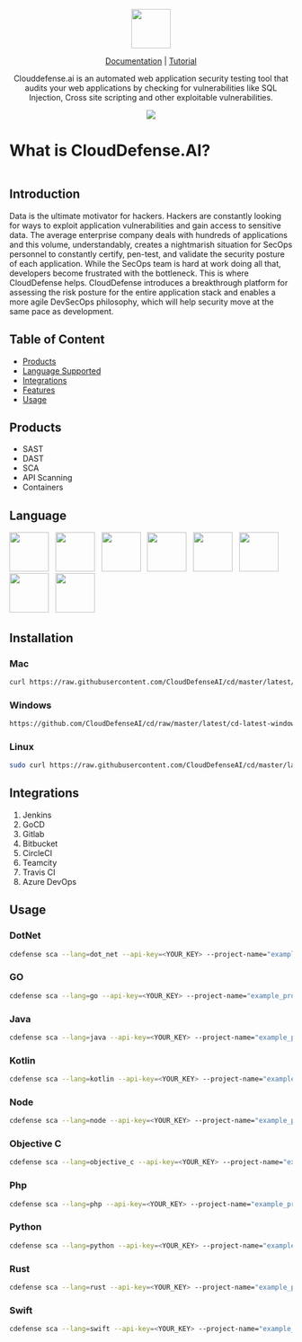 
<p align="center"> 
 <a href="https://clouddefense.ai/" target="_blank">
<img height=70px src="https://user-images.githubusercontent.com/23183124/108589836-2a722b00-7382-11eb-9465-6620a00c9252.PNG" alt="" class="logo---vertical">
 </a>
 </p>
<p align="center"> 
 <a href="https://clouddefense.gitbook.io/clouddefense" rel="nofollow" class="rich-diff-level-one">Documentation</a> | <a href="https://clouddefense.gitbook.io/clouddefense" rel="nofollow" class="rich-diff-level-one">Tutorial</a>
</p>
<p align="center"> 
Clouddefense.ai is an automated web application security testing tool that audits your web applications by checking for vulnerabilities like SQL Injection, Cross site scripting and other exploitable vulnerabilities.
 </p>
 
<p align="center">
 <a href="http://clouddefense.ai/" alt="Contributors">
        <img src="https://img.shields.io/badge/Downloads-1.69M-<COLOR>.svg" /></a>
 </p>

# What is CloudDefense.AI?
<p align="center"> 
<img src="https://user-images.githubusercontent.com/23183124/109674528-ced14a00-7b98-11eb-84c7-abf7b8548281.PNG" alt="" class="logo---vertical">
</p>


## Introduction
Data is the ultimate motivator for hackers. Hackers are constantly looking for ways to exploit application vulnerabilities and gain access to sensitive data. The average enterprise company deals with hundreds of applications and this volume, understandably, creates a nightmarish situation for SecOps personnel to constantly certify, pen-test, and validate the security posture of each application. While the SecOps team is hard at work doing all that, developers become frustrated with the bottleneck. This is where CloudDefense helps. CloudDefense introduces a breakthrough platform for assessing the risk posture for the entire application stack and enables a more agile DevSecOps philosophy, which will help security move at the same pace as development.

## Table of Content
<ul>
 <li>
    <a href="#products">Products</a>
 </li>
 <li>
  <a href="#language">Language Supported</a>
 </li>
 <li>
 <a href="#integrations">Integrations</a></li>
 <li>
  <a href="#features">Features</a></li>
 </li>
 <li>
  <a href="#usage">Usage</a></li>
 </li>
</ul>

## Products
 - SAST
 - DAST
 - SCA
 - API Scanning
 - Containers 

## Language
<p float="left">
<img height=70px src="https://user-images.githubusercontent.com/23183124/109679420-620c7e80-7b9d-11eb-87b0-f49c29961c1d.png" alt="" class="logo---vertical">&nbsp;&nbsp;
<img height=70px src="https://user-images.githubusercontent.com/23183124/109680341-3b027c80-7b9e-11eb-9414-57829a9006c7.png" alt="" class="logo---vertical">&nbsp;&nbsp;
<img height=70px src="https://user-images.githubusercontent.com/23183124/109680350-3ccc4000-7b9e-11eb-899a-21fd3f216e19.png" alt="" class="logo---vertical">&nbsp;&nbsp;
<img height=70px src="https://user-images.githubusercontent.com/23183124/109680356-3d64d680-7b9e-11eb-8b09-8da7de442fba.png" alt="" class="logo---vertical">&nbsp;&nbsp;
<img height=70px src="https://user-images.githubusercontent.com/23183124/109680358-3dfd6d00-7b9e-11eb-82a1-d65c853c22d5.png" alt="" class="logo---vertical">&nbsp;&nbsp;
<img height=70px src="https://user-images.githubusercontent.com/23183124/109680361-3e960380-7b9e-11eb-99b5-95d01611d6d7.png" alt="" class="logo---vertical">&nbsp;&nbsp;
<img height=70px src="https://user-images.githubusercontent.com/23183124/109680364-3e960380-7b9e-11eb-954c-5902be1115f8.png" alt="" class="logo---vertical">&nbsp;&nbsp;
<img height=70px src="https://user-images.githubusercontent.com/23183124/109680369-3f2e9a00-7b9e-11eb-8a72-520cdddc41c7.png" alt="" class="logo---vertical">&nbsp;&nbsp;
</p>

## Installation

### Mac

```sh
curl https://raw.githubusercontent.com/CloudDefenseAI/cd/master/latest/cd-latest-mac-x64.tar.gz > /tmp/cd-latest-mac-x64.tar.gz && tar -C /usr/local/bin -xzf /tmp/cd-latest-mac-x64.tar.gz && chmod +x /usr/local/bin/cdefense
```
### Windows

```sh
https://github.com/CloudDefenseAI/cd/raw/master/latest/cd-latest-windows.exe.tar.gz
```
### Linux

```sh
sudo curl https://raw.githubusercontent.com/CloudDefenseAI/cd/master/latest/cd-latest-linux-x64.tar.gz > /tmp/cd-latest-linux-x64.tar.gz && tar -C /usr/local/bin -xzf /tmp/cd-latest-linux-x64.tar.gz && chmod +x /usr/local/bin/cdefense
```
## Integrations
<ol>
 <li>
  Jenkins
 </li>
  <li>
  GoCD
 </li>
  <li>
  Gitlab
 </li>
  <li>
  Bitbucket
 </li>
  <li>
  CircleCI
 </li>
  <li>
  Teamcity
 </li>
  <li>
  Travis CI
 </li>
  <li>
  Azure DevOps
 </li>
</ol>

## Usage
### DotNet
```bash
cdefense sca --lang=dot_net --api-key=<YOUR_KEY> --project-name="example_project" 
```
### GO
```bash
cdefense sca --lang=go --api-key=<YOUR_KEY> --project-name="example_project" 
```
### Java
```bash
cdefense sca --lang=java --api-key=<YOUR_KEY> --project-name="example_project" 
```
### Kotlin
```bash
cdefense sca --lang=kotlin --api-key=<YOUR_KEY> --project-name="example_project" 
```
### Node
```bash
cdefense sca --lang=node --api-key=<YOUR_KEY> --project-name="example_project" 
```
### Objective C
```bash
cdefense sca --lang=objective_c --api-key=<YOUR_KEY> --project-name="example_project" 
```
### Php
```bash
cdefense sca --lang=php --api-key=<YOUR_KEY> --project-name="example_project" 
```
### Python
```bash
cdefense sca --lang=python --api-key=<YOUR_KEY> --project-name="example_project" 
```
### Rust 
```bash
cdefense sca --lang=rust --api-key=<YOUR_KEY> --project-name="example_project" 
```
### Swift
```bash
cdefense sca --lang=swift --api-key=<YOUR_KEY> --project-name="example_project" 
```

